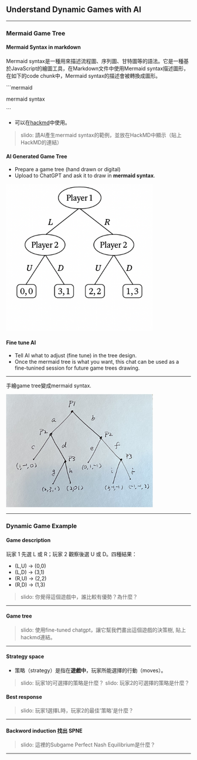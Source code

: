 ## Understand Dynamic Games with AI


--- 

### Mermaid Game Tree

#### Mermaid Syntax in markdown

Mermaid syntax是一種用來描述流程圖、序列圖、甘特圖等的語法。它是一種基於JavaScript的繪圖工具，在Markdown文件中使用Mermaid syntax描述圖形，在如下的code chunk中，Mermaid syntax的描述會被轉換成圖形。

\`\`\`mermaid  

mermaid syntax  

\`\`\`

  - 可以在[hackmd](https://hackmd.io/)中使用。

> slido: 請AI產生mermaid syntax的範例，並放在HackMD中顯示（貼上HackMD的連結）

#### AI Generated Game Tree

  - Prepare a game tree (hand drawn or digital)  
  - Upload to ChatGPT and ask it to draw in **mermaid syntax**.

<img src="../img/chatgpt-game-tree.png" width="400" alt="ChatGPT Game Tree" />

#### Fine tune AI 

  - Tell AI what to adjust (fine tune) in the tree design. 
  - Once the mermaid tree is what you want, this chat can be used as a fine-tunined session for future game trees drawing.
  
---

手繪game tree變成mermaid syntax. 

<img src="https://github.com/tpemartin/113-1-AI-Game/raw/main/img/p1p2p3.jpg" width="400" alt="Game Tree" />



---

### Dynamic Game Example

#### Game description

玩家 1 先選 L 或 R；玩家 2 觀察後選 U 或 D。四種結果：

* (L,U) → (0,0)
* (L,D) → (3,1)
* (R,U) → (2,2)
* (R,D) → (1,3)

> slido: 你覺得這個遊戲中，誰比較有優勢？為什麼？

---

#### Game tree

> slido: 使用fine-tuned chatgpt，讓它幫我們畫出這個遊戲的決策樹, 貼上hackmd連結。

---

#### Strategy space

  - 策略（strategy）是指在**遊戲中**，玩家所能選擇的行動（moves）。  

> slido: 玩家1的可選擇的策略是什麼？
> slido: 玩家2的可選擇的策略是什麼？

#### Best response

> slido: 玩家1選擇L時，玩家2的最佳'策略'是什麼？

---

#### Backword induction 找出 SPNE

> slido: 這裡的Subgame Perfect Nash Equilibrium是什麼？

---
